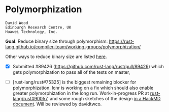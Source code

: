 # Polymorphization

```
David Wood
Edinburgh Research Centre, UK
Huawei Technology, Inc.
```

**Goal**: Reduce binary size through polymorphism: https://rust-lang.github.io/compiler-team/working-groups/polymorphization/

Other ways to reduce binary size are listed [here](https://github.com/johnthagen/min-sized-rust).

- [x] Submitted #89426 (https://github.com/rust-lang/rust/pull/89426) which gets polymorphization to pass all of the tests on master, 
- [ ] [rust-lang/rust#75325] is the biggest remaining blocker for polymorphization. lcnr is working on a fix which should also enable greater polymorphization in the long run. Work-in-progress PR at [rust-lang/rust#90057](https://github.com/rust-lang/rust/pull/90057), and some rough sketches of the design [in a HackMD document](https://hackmd.io/CJ2zzXm0RtGORidx83RtBg). Will be reviewed by davidtwco.


